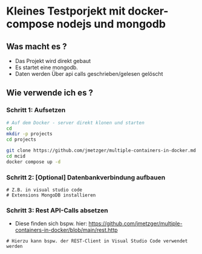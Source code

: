 # Kleines Testporjekt mit docker-compose nodejs und mongodb 

## Was macht es ?

  * Das Projekt wird direkt gebaut
  * Es startet eine mongodb.
  * Daten werden Über api calls geschrieben/gelesen gelöscht

## Wie verwende ich es ?

### Schritt 1: Aufsetzen 

```bash 
# Auf dem Docker - server direkt klonen und starten
cd
mkdir -p projects
cd projects
```

```bash 
git clone https://github.com/jmetzger/multiple-containers-in-docker.md mcid
cd mcid
docker compose up -d 
```

### Schritt 2: [Optional] Datenbankverbindung aufbauen 

```
# Z.B. in visual studio code
# Extensions MongoDB installieren 
```


### Schritt 3: Rest API-Calls absetzen

   * Diese finden sich bspw. hier: https://github.com/jmetzger/multiple-containers-in-docker/blob/main/rest.http

```
# Hierzu kann bspw. der REST-Client in Visual Studio Code verwendet werden 
```
